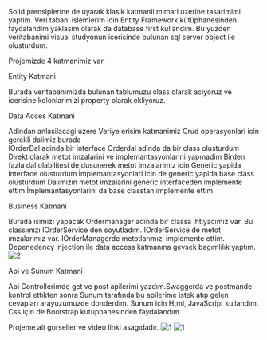 Solid prensiplerine de uyarak klasik katmanli mimari uzerine tasarimimi yaptim.
Veri tabani islemlerim icin Entity Framework kütüphanesinden faydalandim yaklasim olarak da database first kullandim.
Bu yuzden veritabanimi visual studyonun icerisinde bulunan sql server object ile olusturdum.

Projemizde 4 katmanimiz var.

Entity Katmani

Burada veritabanimizda bulunan tablumuzu class olarak aciyoruz ve icerisine kolonlarimizi property olarak ekliyoruz.


Data Acces Katmani

Adindan anlasilacagi uzere Veriye erisim katmanimiz
Crud operasyonlari icin gerekli dalimiz burada  
IOrderDal adinda bir interface
Orderdal adinda da bir class olusturdum
Direkt olarak metot imzalarini ve implemantasyonlarini yapmadim 
Birden fazla dal olabilitesi de dusunerek metot imzalarimiz icin Generic yapida interface olusturdum 
İmplemantasyonlari icin de generic yapida base class olusturdum
Dalımızın metot imzalarini generic interfaceden implemente ettim
İmplemantasyonlarini da base classtan implemente ettim

Business Katmani 

Burada isimizi yapacak Ordermanager adinda bir classa ihtiyacımız var. Bu classımızı IOrderService den soyutladım.
IOrderService de metot ımzalarımız var.
IOrderManagerde metotlarımızı implemente ettim.
Depenedency injection ile data access katmanına gevsek bagımlılık yaptım.
![2](https://user-images.githubusercontent.com/106724879/190357160-9596891e-103e-4280-b9a4-ba1b0dd49591.png)

Api ve Sunum Katmani

Api Controllerimde get ve post apilerimi yazdım.Swaggerda ve postmande kontrol ettıkten sonra
Sunum tarafında bu apilerime istek atıp gelen cevapları arayuzumuzde donderdım.
Sunum icin Html, JavaScript kullandım.
Css için de Bootstrap kutuphanesınden faydalandım.

Projeme ait gorseller ve video linki asagıdadır.
![1](https://user-images.githubusercontent.com/106724879/190357145-e0c1af77-311c-4c1f-ae30-cca316575897.png)
![1](https://user-images.githubusercontent.com/106724879/190357145-e0c1af77-311c-4c1f-ae30-cca316575897.png)
